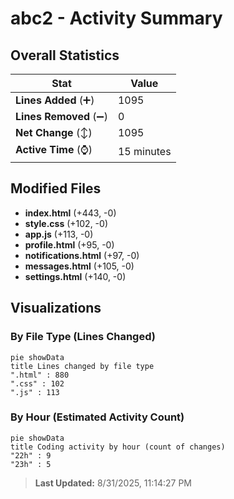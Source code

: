 # abc2 - Activity Summary 

## Overall Statistics

| Stat                   | Value                                                             |
| ---------------------- | ----------------------------------------------------------------- |
| **Lines Added** (➕)   | 1095                                          |
| **Lines Removed** (➖) | 0                                        |
| **Net Change** (↕)    | 1095                |
| **Active Time** (⌚)   | 15 minutes |


## Modified Files
- **index.html** (+443, -0)
- **style.css** (+102, -0)
- **app.js** (+113, -0)
- **profile.html** (+95, -0)
- **notifications.html** (+97, -0)
- **messages.html** (+105, -0)
- **settings.html** (+140, -0)

## Visualizations

### By File Type (Lines Changed)

```mermaid
pie showData
title Lines changed by file type
".html" : 880
".css" : 102
".js" : 113
```

### By Hour (Estimated Activity Count)

```mermaid
pie showData
title Coding activity by hour (count of changes)
"22h" : 9
"23h" : 5
```


> **Last Updated:** 8/31/2025, 11:14:27 PM